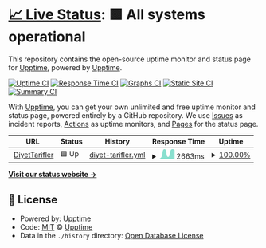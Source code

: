 # [📈 Live Status](https://demo.upptime.js.org): <!--live status--> **🟩 All systems operational**

This repository contains the open-source uptime monitor and status page for [Upptime](https://upptime.js.org), powered by [Upptime](https://github.com/upptime/upptime).

[![Uptime CI](https://github.com/akndore/diyetTariflerUp/workflows/Uptime%20CI/badge.svg)](https://github.com/akndore/diyetTariflerUp/actions?query=workflow%3A%22Uptime+CI%22)
[![Response Time CI](https://github.com/akndore/diyetTariflerUp/workflows/Response%20Time%20CI/badge.svg)](https://github.com/akndore/diyetTariflerUp/actions?query=workflow%3A%22Response+Time+CI%22)
[![Graphs CI](https://github.com/akndore/diyetTariflerUp/workflows/Graphs%20CI/badge.svg)](https://github.com/akndore/diyetTariflerUp/actions?query=workflow%3A%22Graphs+CI%22)
[![Static Site CI](https://github.com/akndore/diyetTariflerUp/workflows/Static%20Site%20CI/badge.svg)](https://github.com/akndore/diyetTariflerUp/actions?query=workflow%3A%22Static+Site+CI%22)
[![Summary CI](https://github.com/akndore/diyetTariflerUp/workflows/Summary%20CI/badge.svg)](https://github.com/akndore/diyetTariflerUp/actions?query=workflow%3A%22Summary+CI%22)

With [Upptime](https://upptime.js.org), you can get your own unlimited and free uptime monitor and status page, powered entirely by a GitHub repository. We use [Issues](https://github.com/upptime/upptime/issues) as incident reports, [Actions](https://github.com/akndore/diyetTariflerUp/actions) as uptime monitors, and [Pages](https://demo.upptime.js.org) for the status page.

<!--start: status pages-->
<!-- This summary is generated by Upptime (https://github.com/upptime/upptime) -->
<!-- Do not edit this manually, your changes will be overwritten -->
<!-- prettier-ignore -->
| URL | Status | History | Response Time | Uptime |
| --- | ------ | ------- | ------------- | ------ |
| <img alt="" src="https://favicons.githubusercontent.com/www.diyettarifler.net" height="13"> [DiyetTarifler](https://www.diyettarifler.net/) | 🟩 Up | [diyet-tarifler.yml](https://github.com/akndore/diyetTariflerUp/commits/HEAD/history/diyet-tarifler.yml) | <details><summary><img alt="Response time graph" src="./graphs/diyet-tarifler/response-time-week.png" height="20"> 2663ms</summary><br><a href="https://akndore.github.io/diyetTariflerUp/history/diyet-tarifler"><img alt="Response time 2213" src="https://img.shields.io/endpoint?url=https%3A%2F%2Fraw.githubusercontent.com%2Fakndore%2FdiyetTariflerUp%2FHEAD%2Fapi%2Fdiyet-tarifler%2Fresponse-time.json"></a><br><a href="https://akndore.github.io/diyetTariflerUp/history/diyet-tarifler"><img alt="24-hour response time 926" src="https://img.shields.io/endpoint?url=https%3A%2F%2Fraw.githubusercontent.com%2Fakndore%2FdiyetTariflerUp%2FHEAD%2Fapi%2Fdiyet-tarifler%2Fresponse-time-day.json"></a><br><a href="https://akndore.github.io/diyetTariflerUp/history/diyet-tarifler"><img alt="7-day response time 2663" src="https://img.shields.io/endpoint?url=https%3A%2F%2Fraw.githubusercontent.com%2Fakndore%2FdiyetTariflerUp%2FHEAD%2Fapi%2Fdiyet-tarifler%2Fresponse-time-week.json"></a><br><a href="https://akndore.github.io/diyetTariflerUp/history/diyet-tarifler"><img alt="30-day response time 2213" src="https://img.shields.io/endpoint?url=https%3A%2F%2Fraw.githubusercontent.com%2Fakndore%2FdiyetTariflerUp%2FHEAD%2Fapi%2Fdiyet-tarifler%2Fresponse-time-month.json"></a><br><a href="https://akndore.github.io/diyetTariflerUp/history/diyet-tarifler"><img alt="1-year response time 2213" src="https://img.shields.io/endpoint?url=https%3A%2F%2Fraw.githubusercontent.com%2Fakndore%2FdiyetTariflerUp%2FHEAD%2Fapi%2Fdiyet-tarifler%2Fresponse-time-year.json"></a></details> | <details><summary><a href="https://akndore.github.io/diyetTariflerUp/history/diyet-tarifler">100.00%</a></summary><a href="https://akndore.github.io/diyetTariflerUp/history/diyet-tarifler"><img alt="All-time uptime 99.93%" src="https://img.shields.io/endpoint?url=https%3A%2F%2Fraw.githubusercontent.com%2Fakndore%2FdiyetTariflerUp%2FHEAD%2Fapi%2Fdiyet-tarifler%2Fuptime.json"></a><br><a href="https://akndore.github.io/diyetTariflerUp/history/diyet-tarifler"><img alt="24-hour uptime 100.00%" src="https://img.shields.io/endpoint?url=https%3A%2F%2Fraw.githubusercontent.com%2Fakndore%2FdiyetTariflerUp%2FHEAD%2Fapi%2Fdiyet-tarifler%2Fuptime-day.json"></a><br><a href="https://akndore.github.io/diyetTariflerUp/history/diyet-tarifler"><img alt="7-day uptime 100.00%" src="https://img.shields.io/endpoint?url=https%3A%2F%2Fraw.githubusercontent.com%2Fakndore%2FdiyetTariflerUp%2FHEAD%2Fapi%2Fdiyet-tarifler%2Fuptime-week.json"></a><br><a href="https://akndore.github.io/diyetTariflerUp/history/diyet-tarifler"><img alt="30-day uptime 99.93%" src="https://img.shields.io/endpoint?url=https%3A%2F%2Fraw.githubusercontent.com%2Fakndore%2FdiyetTariflerUp%2FHEAD%2Fapi%2Fdiyet-tarifler%2Fuptime-month.json"></a><br><a href="https://akndore.github.io/diyetTariflerUp/history/diyet-tarifler"><img alt="1-year uptime 99.93%" src="https://img.shields.io/endpoint?url=https%3A%2F%2Fraw.githubusercontent.com%2Fakndore%2FdiyetTariflerUp%2FHEAD%2Fapi%2Fdiyet-tarifler%2Fuptime-year.json"></a></details>

<!--end: status pages-->

[**Visit our status website →**](https://demo.upptime.js.org)

## 📄 License

- Powered by: [Upptime](https://github.com/upptime/upptime)
- Code: [MIT](./LICENSE) © [Upptime](https://upptime.js.org)
- Data in the `./history` directory: [Open Database License](https://opendatacommons.org/licenses/odbl/1-0/)

